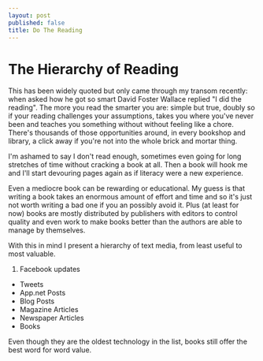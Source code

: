 ```yaml
---
layout: post
published: false
title: Do The Reading 
---
```

# The Hierarchy of Reading

This has been widely quoted but only came through my transom recently: when asked how he got so smart David Foster Wallace replied "I did the reading". The more you read the smarter you are: simple but true, doubly so if your reading challenges your assumptions, takes you where you've never been and teaches you something without without feeling like a chore. There's thousands of those opportunities around, in every bookshop and library, a click away if you're not into the whole brick and mortar thing.  

I'm ashamed to say I don't read enough, sometimes even going for long stretches of time without cracking a book at all. Then a book will hook me and I'll start devouring pages again as if literacy were a new experience.   

Even a mediocre book can be rewarding or educational. My guess is that writing a book takes an enormous amount of effort and time and so it's just not worth writing a bad one if you an possibly avoid it. Plus (at least for now) books are mostly distributed by publishers with editors to control quality and even work to make books better than the authors are able to manage by themselves.

With this in mind I present a hierarchy of text media, from least useful to most valuable. 

1. Facebook updates
* Tweets
* App.net Posts
* Blog Posts
* Magazine Articles
* Newspaper Articles
* Books

Even though they are the oldest technology in the list, books still offer the best word for word value. 
